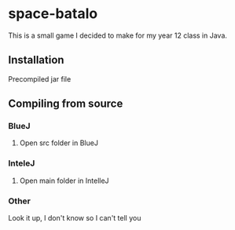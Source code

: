 # space-batalo

This is a small game I decided to make for my year 12 class in Java.

## Installation
Precompiled jar file

## Compiling from source
### BlueJ
1. Open src folder in BlueJ

### InteleJ
1. Open main folder in IntelleJ

### Other
Look it up, I don't know so I can't tell you